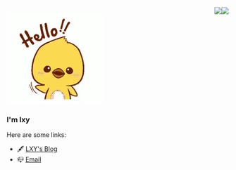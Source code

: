 

<img align="right" src="https://github-readme-stats.vercel.app/api?username=Coding-Coder&count_private=true&show_icons=true" />  

<img align="right" src="https://github-readme-stats.vercel.app/api/top-langs/?username=Coding-Coder&layout=compact" />

![Hello](https://github.com/Coding-Coder/Coding-Coder/blob/main/hello.gif)

### I'm lxy

Here are some links:
- 🖋️ [LXY's Blog](http://www.codingcode.cn/)
- 📪 [Email](mailto:aethon47@163.com)


<!--
**Coding-Coder/Coding-Coder** is a ✨ _special_ ✨ repository because its `README.md` (this file) appears on your GitHub profile.

Here are some ideas to get you started:
- 📜 [LinkedIn](https://www.linkedin.com/in/sahil-bondre-571a8416a/)
- 🐦 [Twitter](https://twitter.com/godcrampy)
- 🌈 [Resume](https://github.com/godcrampy/site/raw/master/src/assets/sahil-bondre.pdf)
- 🔭 I’m currently working on ...
- 🌱 I’m currently learning ...
- 👯 I’m looking to collaborate on ...
- 🤔 I’m looking for help with ...
- 💬 Ask me about ...
- 📫 How to reach me: ...
- 😄 Pronouns: ...
- ⚡ Fun fact: ...
-->
